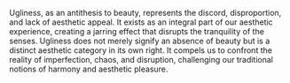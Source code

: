 
Ugliness, as an antithesis to beauty, represents the discord, disproportion, and lack of aesthetic appeal. It exists as an integral part of our aesthetic experience, creating a jarring effect that disrupts the tranquility of the senses. Ugliness does not merely signify an absence of beauty but is a distinct aesthetic category in its own right. It compels us to confront the reality of imperfection, chaos, and disruption, challenging our traditional notions of harmony and aesthetic pleasure.

